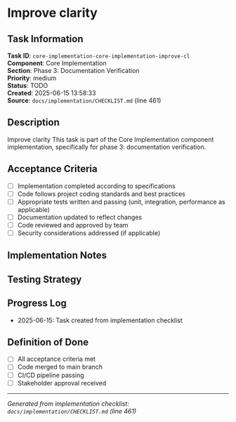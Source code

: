 # Improve clarity

## Task Information

**Task ID**: `core-implementation-core-implementation-improve-cl`  
**Component**: Core Implementation  
**Section**: Phase 3: Documentation Verification  
**Priority**: medium  
**Status**: TODO  
**Created**: 2025-06-15 13:58:33  
**Source**: `docs/implementation/CHECKLIST.md` (line 461)  

## Description

Improve clarity
This task is part of the Core Implementation component implementation, specifically for phase 3: documentation verification.

## Acceptance Criteria

- [ ] Implementation completed according to specifications
- [ ] Code follows project coding standards and best practices
- [ ] Appropriate tests written and passing (unit, integration, performance as applicable)
- [ ] Documentation updated to reflect changes
- [ ] Code reviewed and approved by team
- [ ] Security considerations addressed (if applicable)

## Implementation Notes

<!-- Add specific implementation notes, design decisions, or technical requirements here -->

## Testing Strategy

<!-- Describe the testing approach for this task -->

## Progress Log

<!-- Add progress updates here -->
- 2025-06-15: Task created from implementation checklist

## Definition of Done

- [ ] All acceptance criteria met
- [ ] Code merged to main branch
- [ ] CI/CD pipeline passing
- [ ] Stakeholder approval received

---

*Generated from implementation checklist: `docs/implementation/CHECKLIST.md` (line 461)*
